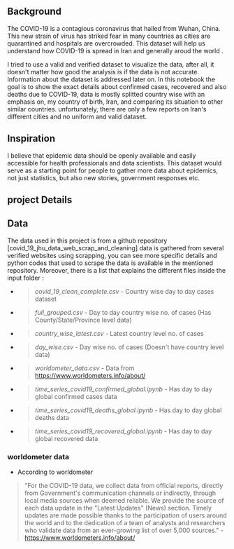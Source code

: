 ## Background
The COVID-19 is a contagious coronavirus that hailed from Wuhan, China. This new strain of virus has striked fear in many countries as cities are quarantined and hospitals are overcrowded. This dataset will help us understand how COVID-19 is spread in Iran and generally aroud the world .

I tried to use a valid and verified dataset to visualize the data, after all, it doesn't matter how good the analysis is if the data is not accurate. Information about the dataset is addressed later on. In this notebook the goal is to show the exact details about confirmed cases,  recovered and also deaths due to COVID-19, data is mostly splitted country wise with an emphasis on, my country of birth,  Iran, and comparing its situation to other similar countries. unfortunately, there are only a few reports on Iran's different cities and no uniform and valid dataset.

## Inspiration

I believe that epidemic data should be openly available and easily accessible for health professionals and data scientists. This dataset would serve as a starting point for people to gather more data about epidemics, not just statistics, but also new stories, government responses etc.

## project Details


## Data

The data used in this project is from a github repository [covid_19_jhu_data_web_scrap_and_cleaning] data is gathered from several verified websites using scrapping, you can see more specific details and python codes that used to scrape the data is available in the mentioned repository. Moreover, there is a list that explains the different files inside the input folder :

   
* > *covid_19_clean_complete.csv* - Country wise day to day cases dataset  

* > *full_grouped.csv* - Day to day country wise no. of cases (Has County/State/Province level data)  
* > *country_wise_latest.csv* - Latest country level no. of cases  
* > *day_wise.csv* - Day wise no. of cases (Doesn't have country level data)  
  
* > *worldometer_data.csv* - Data from https://www.worldometers.info/about/
   
* > *time_series_covid19_confirmed_global.ipynb* - Has day to day global confirmed cases data  
* > *time_series_covid19_deaths_global.ipynb* - Has day to day global deaths data  
* > *time_series_covid19_recovered_global.ipynb* - Has day to day global recovered data  
    
    
### worldometer data
* According to worldometer 
> "For the COVID-19 data, we collect data from official reports, directly from Government's communication channels or indirectly, through local media sources when deemed reliable. We provide the source of each data update in the "Latest Updates" (News) section. Timely updates are made possible thanks to the participation of users around the world and to the dedication of a team of analysts and researchers who validate data from an ever-growing list of over 5,000 sources." - https://www.worldometers.info/about/